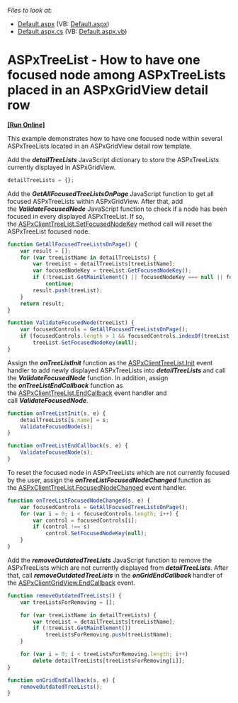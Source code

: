 <!-- default file list -->
*Files to look at*:

* [Default.aspx](./CS/Default.aspx) (VB: [Default.aspx](./VB/Default.aspx))
* [Default.aspx.cs](./CS/Default.aspx.cs) (VB: [Default.aspx.vb](./VB/Default.aspx.vb))
<!-- default file list end -->
# ASPxTreeList - How to have one focused node among ASPxTreeLists placed in an ASPxGridView detail row
<!-- run online -->
**[[Run Online]](https://codecentral.devexpress.com/t570802/)**
<!-- run online end -->


<p>This example demonstrates how to have one focused node within several ASPxTreeLists located in an ASPxGridView detail row template.</p>
<p>Add the <strong><em>detailTreeLists </em></strong>JavaScript dictionary to store the ASPxTreeLists currently displayed in ASPxGridView.</p>


```js
detailTreeLists = {};
```


<p>Add the <strong><em>GetAllFocusedTreeListsOnPage </em></strong>JavaScript function to get all focused ASPxTreeLists within ASPxGridView. After that, add the <strong><em>ValidateFocusedNode</em></strong> JavaScript function to check if a node has been focused in every displayed ASPxTreeList. If so, the <a href="https://documentation.devexpress.com/AspNet/DevExpress.Web.ASPxTreeList.Scripts.ASPxClientTreeList.SetFocusedNodeKey.method">ASPxClientTreeList.SetFocusedNodeKey</a> method call will reset the ASPxTreeList focused node.</p>


```js
function GetAllFocusedTreeListsOnPage() {
    var result = [];
    for (var treeListName in detailTreeLists) {
        var treeList = detailTreeLists[treeListName];
        var focusedNodeKey = treeList.GetFocusedNodeKey();
        if (!treeList.GetMainElement() || focusedNodeKey === null || focusedNodeKey === "")
            continue;
        result.push(treeList);
    }
    return result;
}

function ValidateFocusedNode(treeList) {
    var focusedControls = GetAllFocusedTreeListsOnPage();
    if (focusedControls.length > 1 && focusedControls.indexOf(treeList) > -1)
        treeList.SetFocusedNodeKey(null);
}
```


<p>Assign the <strong><em>onTreeListInit</em></strong> function as the <a href="https://documentation.devexpress.com/AspNet/DevExpress.Web.Scripts.ASPxClientControlBase.Init.event">ASPxClientTreeList.Init</a> event handler to add newly displayed ASPxTreeLists into <strong><em>detailTreeLists </em></strong>and call the <strong><em>ValidateFocusedNode</em></strong> function. In addition, assign the <strong><em>onTreeListEndCallback</em></strong> function as the <a href="https://documentation.devexpress.com/AspNet/DevExpress.Web.ASPxTreeList.Scripts.ASPxClientTreeList.EndCallback.event">ASPxClientTreeList.EndCallback</a> event handler and call <strong><em>ValidateFocusedNode</em></strong>.</p>


```js
function onTreeListInit(s, e) {
    detailTreeLists[s.name] = s;
    ValidateFocusedNode(s);
}

function onTreeListEndCallback(s, e) {
    ValidateFocusedNode(s);
}
```


<p>To reset the focused node in ASPxTreeLists which are not currently focused by the user, assign the <strong><em>onTreeListFocusedNodeChanged</em></strong> function as the <a href="https://documentation.devexpress.com/AspNet/DevExpress.Web.ASPxTreeList.Scripts.ASPxClientTreeList.FocusedNodeChanged.event">ASPxClientTreeList.FocusedNodeChanged</a> event handler.</p>


```js
function onTreeListFocusedNodeChanged(s, e) {
    var focusedControls = GetAllFocusedTreeListsOnPage();
    for (var i = 0; i < focusedControls.length; i++) {
        var control = focusedControls[i];
        if (control !== s)
            control.SetFocusedNodeKey(null);
    }
}
```


<p>Add the <strong><em>removeOutdatedTreeLists</em></strong> JavaScript function to remove the ASPxTreeLists which are not currently displayed from <strong><em>detailTreeLists</em></strong>. After that, call <strong><em>removeOutdatedTreeLists </em></strong>in the<em> </em><strong><em>onGridEndCallback </em></strong>handler of the <a href="https://documentation.devexpress.com/AspNet/DevExpress.Web.Scripts.ASPxClientGridView.EndCallback.event">ASPxClientGridView.EndCallback</a> event.</p>


```js
function removeOutdatedTreeLists() {
    var treeListsForRemoving = [];

    for (var treeListName in detailTreeLists) {
        var treeList = detailTreeLists[treeListName];
        if (!treeList.GetMainElement())
            treeListsForRemoving.push(treeListName);
    }

    for (var i = 0; i < treeListsForRemoving.length; i++)
        delete detailTreeLists[treeListsForRemoving[i]];
}

function onGridEndCallback(s, e) {
    removeOutdatedTreeLists();
}
```



<br/>


